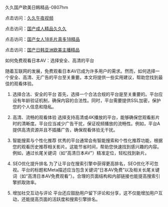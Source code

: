 久久国产欧美日韩精品-0807hm

点击访问：<a href="https://heiliaowzu4ur.pages.dev">久久午夜视频</a>

点击访问：<a href="https://bered.pages.dev/">国产成人精品久久久</a>

点击访问：<a href="https://gsd-agv.pages.dev/">国产女人18毛片真多18精品</a>

点击访问：<a href="https://heiliaozj3tjd.pages.dev">国产日韩亚洲欧美主播精品</a>



如何免费观看日本AV：选择安全、高清的平台

随着互联网的发展，免费观看日本AV已成为许多用户的需求。然而，如何选择一个安全、高清、无广告的平台至关重要。本文将提供一些实用建议，帮助您找到最佳的观看体验。

1. 选择合法、安全的平台
首先，选择一个合法合规的平台是至关重要的。平台应设有年龄验证机制，确保内容的合法性。同时，平台需要提供SSL加密，保护您的个人信息和隐私。

2. 高清、流畅的观看体验
选择支持高清或4K播放的平台，能够确保您观看影片时的清晰度。平台应当减少广告干扰，保证视频播放的流畅性。例如，平台A提供高清资源并且不插播广告，确保观看体验无干扰。

3. 智能搜索与个性化推荐
优秀的平台通常会有智能搜索和个性化推荐功能，根据您的观看历史推荐相关影片。这能节省时间，帮助您快速找到感兴趣的内容。例如，通过长尾关键词（如“高清日本AV”）精准定位，轻松找到新片。

4. SEO优化提升排名
为了让平台在搜索引擎中获得更高排名，SEO优化不可忽视。平台的标题和Meta描述应当包含关键词“日本AV免费”以及相关长尾关键词（如“高清日本AV免费观看”）。合理的页面结构和内部链接也能提高搜索引擎抓取效率。

5. 增加社交互动与评论
平台还应鼓励用户留下评论和分享，这不仅能增加用户互动，还能提高页面的活跃度和搜索引擎排名。

<span style="display:none;">[Canonical link](https://github.com/zzy1238/85444 ）</span>
